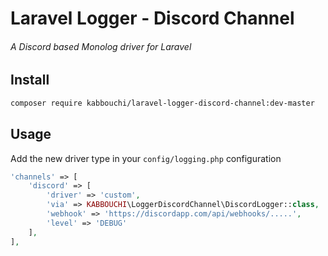 # Laravel Logger - Discord Channel
###### A Discord based Monolog driver for Laravel

## Install
```bash
composer require kabbouchi/laravel-logger-discord-channel:dev-master

```

## Usage

Add the new driver type in your `config/logging.php` configuration

```php
'channels' => [
    'discord' => [
        'driver' => 'custom',
        'via' => KABBOUCHI\LoggerDiscordChannel\DiscordLogger::class,
        'webhook' => 'https://discordapp.com/api/webhooks/.....',
        'level' => 'DEBUG'
    ],
],

```